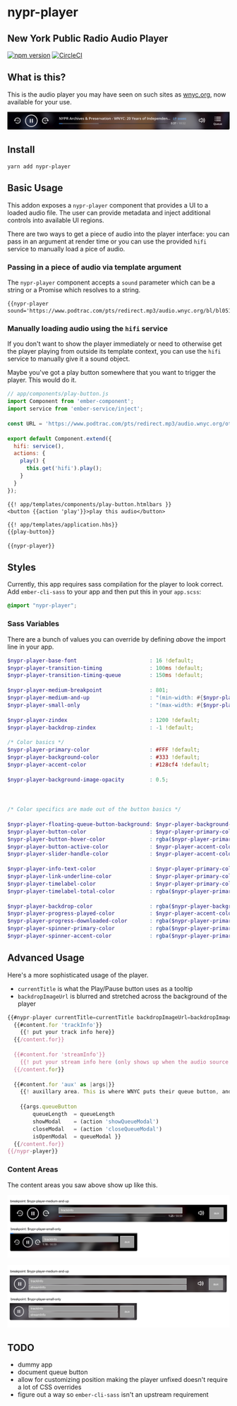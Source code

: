 # nypr-player

## New York Public Radio Audio Player

[![npm version](https://img.shields.io/npm/v/nypr-player.svg?style=flat-square)](https://www.npmjs.com/package/nypr-player) [![CircleCI](https://img.shields.io/circleci/project/github/nypublicradio/nypr-player/master.svg?style=flat-square)](https://circleci.com/gh/nypublicradio/nypr-player)

## What is this?

This is the audio player you may have seen on such sites as [wnyc.org](http://wnyc.org), now available for your use.

![on demand](screenshots/wnyc-player.png "Player on WNYC")

## Install

```shell
yarn add nypr-player
```

## Basic Usage

This addon exposes a `nypr-player` component that provides a UI to a loaded audio file. The user can provide metadata and inject additional controls into available UI regions.

There are two ways to get a piece of audio into the player interface: you can pass in an argument at render time or you can use the provided `hifi` service to manually load a pice of audio.

### Passing in a piece of audio via template argument
The `nypr-player` component accepts a `sound` parameter which can be a string or a Promise which resolves to a string.

```htmlbars
{{nypr-player sound='https://www.podtrac.com/pts/redirect.mp3/audio.wnyc.org/bl/bl051914bpod.mp3'}}
```

### Manually loading audio using the `hifi` service
If you don't want to show the player immediately or need to otherwise get the player playing from outside its template context, you can use the `hifi` service to manually give it a sound object.

Maybe you've got a play button somewhere that you want to trigger the player. This would do it.

```javascript
// app/components/play-button.js
import Component from 'ember-component';
import service from 'ember-service/inject';

const URL = 'https://www.podtrac.com/pts/redirect.mp3/audio.wnyc.org/otm/otm050517pod.mp3';

export default Component.extend({
  hifi: service(),
  actions: {
    play() {
      this.get('hifi').play();
    }
  }
});
```

```htmlbars
{{! app/templates/components/play-button.htmlbars }}
<button {{action 'play'}}>play this audio</button>
```

```htmlbars
{{! app/templates/application.hbs}}
{{play-button}}

{{nypr-player}}
```

## Styles

Currently, this app requires sass compilation for the player to look correct. Add `ember-cli-sass` to your app and then put this in your `app.scss`:

```scss
@import "nypr-player";
```

### Sass Variables

There are a bunch of values you can override by defining *above* the import line in your app.

```scss
$nypr-player-base-font                       : 16 !default;
$nypr-player-transition-timing               : 100ms !default;
$nypr-player-transition-timing-queue         : 150ms !default;

$nypr-player-medium-breakpoint               : 801;
$nypr-player-medium-and-up                   : "(min-width: #{$nypr-player-medium-breakpoint}px)";
$nypr-player-small-only                      : "(max-width: #{$nypr-player-medium-breakpoint - 1}px)";

$nypr-player-zindex                          : 1200 !default;
$nypr-player-backdrop-zindex                 : -1 !default;

/* Color basics */
$nypr-player-primary-color                   : #FFF !default;
$nypr-player-background-color                : #333 !default;
$nypr-player-accent-color                    : #128cf4 !default;

$nypr-player-background-image-opacity        : 0.5;



/* Color specifics are made out of the button basics */

$nypr-player-floating-queue-button-background: $nypr-player-background-color;
$nypr-player-button-color                    : $nypr-player-primary-color !default;
$nypr-player-button-hover-color              : rgba($nypr-player-primary-color, 0.8) !default;
$nypr-player-button-active-color             : $nypr-player-accent-color !default;
$nypr-player-slider-handle-color             : $nypr-player-accent-color;

$nypr-player-info-text-color                 : $nypr-player-primary-color !default;
$nypr-player-link-underline-color            : $nypr-player-primary-color !default;
$nypr-player-timelabel-color                 : $nypr-player-primary-color !default;
$nypr-player-timelabel-total-color           : rgba($nypr-player-primary-color, 0.6);

$nypr-player-backdrop-color                  : rgba($nypr-player-background-color, 0.75) !default;
$nypr-player-progress-played-color           : $nypr-player-accent-color !default;
$nypr-player-progress-downloaded-color       : rgba($nypr-player-primary-color, 0.7) !default;
$nypr-player-spinner-primary-color           : rgba($nypr-player-primary-color, 0.5) !default;
$nypr-player-spinner-accent-color            : rgba($nypr-player-primary-color, 0.8) !default;
```

## Advanced Usage

Here's a more sophisticated usage of the player.

* `currentTitle` is what the Play/Pause button uses as a tooltip
* `backdropImageUrl` is blurred and stretched across the background of the player

```javascript
{{#nypr-player currentTitle=currentTitle backdropImageUrl=backdropImageUrl as |content|}}
  {{#content.for 'trackInfo'}}
    {{! put your track info here}}
  {{/content.for}}

  {{#content.for 'streamInfo'}}
    {{! put your stream info here (only shows up when the audio source is a stream)}}
  {{/content.for}}

  {{#content.for 'aux' as |args|}}
    {{! auxillary area. This is where WNYC puts their queue button, and chances are you probably will too.}}

    {{args.queueButton
        queueLength  = queueLength
        showModal    = (action 'showQueueModal')
        closeModal   = (action 'closeQueueModal')
        isOpenModal  = queueModal }}
  {{/content.for}}
{{/nypr-player}}
```

### Content Areas

The content areas you saw above show up like this.

![on demand](screenshots/on-demand.png "Player when playing an on-demand audio source")

![live stream](screenshots/streaming.png "Player when playing a streaming audio source")

## TODO
* dummy app
* document queue button
* allow for customizing position making the player unfixed doesn't require a lot of CSS overrides
* figure out a way so `ember-cli-sass` isn't an upstream requirement

